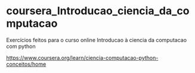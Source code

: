 # coursera_Introducao_ciencia_da_computacao
Exercícios feitos para o curso online Introducao à ciencia da computacao com python

https://www.coursera.org/learn/ciencia-computacao-python-conceitos/home
